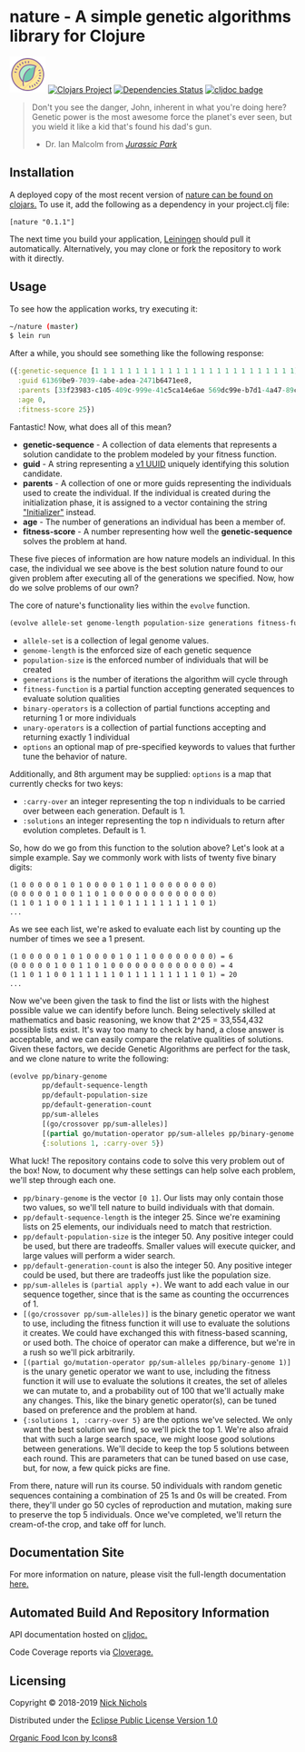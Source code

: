 # nature - A simple genetic algorithms library for Clojure
<a href="https://icons8.com/icon/20873/organic-food"><img src="resources/icons8-nature.png"></a>
[![Clojars Project](https://img.shields.io/clojars/v/nature.svg)](https://clojars.org/nature)
[![Dependencies Status](https://versions.deps.co/nnichols/nature/status.svg)](https://versions.deps.co/nnichols/nature)
[![cljdoc badge](https://cljdoc.org/badge/nature/nature)](https://cljdoc.org/d/nature/nature/CURRENT)

> Don't you see the danger, John, inherent in what you're doing here?
> Genetic power is the most awesome force the planet's ever seen, but you wield it like a kid that's found his dad's gun.
> - Dr. Ian Malcolm from [*Jurassic Park*](https://www.imdb.com/title/tt0107290/)

## Installation

A deployed copy of the most recent version of [nature can be found on clojars.](https://clojars.org/nature)
To use it, add the following as a dependency in your project.clj file:

```
[nature "0.1.1"]
```

The next time you build your application, [Leiningen](https://leiningen.org/) should pull it automatically.
Alternatively, you may clone or fork the repository to work with it directly.

## Usage

To see how the application works, try executing it:
```bash
~/nature (master)
$ lein run
```

After a while, you should see something like the following response:
```clojure
({:genetic-sequence [1 1 1 1 1 1 1 1 1 1 1 1 1 1 1 1 1 1 1 1 1 1 1 1 1],
  :guid 61369be9-7039-4abe-adea-2471b6471ee8,
  :parents [33f23983-c105-409c-999e-41c5ca14e6ae 569dc99e-b7d1-4a47-89c9-7cf88b52f114],
  :age 0,
  :fitness-score 25})
```

Fantastic!
Now, what does all of this mean?

* **genetic-sequence** - A collection of data elements that represents a solution candidate to the problem modeled by your fitness function.
* **guid** - A string representing a [v1 UUID](https://en.wikipedia.org/wiki/Universally_unique_identifier) uniquely identifying this solution candidate.
* **parents** - A collection of one or more guids representing the individuals used to create the individual. If the individual is created during the initialization phase, it is assigned to a vector containing the string ["Initializer"](https://github.com/nnichols/nature/blob/master/src/nature/population_presets.clj) instead.
* **age** - The number of generations an individual has been a member of.
* **fitness-score** - A number representing how well the **genetic-sequence** solves the problem at hand.

These five pieces of information are how nature models an individual.
In this case, the individual we see above is the best solution nature found to our given problem after executing all of the generations we specified.
Now, how do we solve problems of our own?

The core of nature's functionality lies within the `evolve` function.
```clojure
(evolve allele-set genome-length population-size generations fitness-function binary-operators unary-operators)
```

* `allele-set` is a collection of legal genome values.
* `genome-length` is the enforced size of each genetic sequence
* `population-size` is the enforced number of individuals that will be created
* `generations` is the number of iterations the algorithm will cycle through
* `fitness-function` is a partial function accepting generated sequences to evaluate solution qualities
* `binary-operators` is a collection of partial functions accepting and returning 1 or more individuals
* `unary-operators` is a collection of partial functions accepting and returning exactly 1 individual
* `options` an optional map of pre-specified keywords to values that further tune the behavior of nature.

Additionally, and 8th argument may be supplied: `options` is a map that currently checks for two keys:
* `:carry-over` an integer representing the top n individuals to be carried over between each generation. Default is 1.
* `:solutions` an integer representing the top n individuals to return after evolution completes. Default is 1.

So, how do we go from this function to the solution above?
Let's look at a simple example.
Say we commonly work with lists of twenty five binary digits:
```
(1 0 0 0 0 0 1 0 1 0 0 0 0 1 0 1 1 0 0 0 0 0 0 0 0)
(0 0 0 0 0 1 0 0 1 1 0 1 0 0 0 0 0 0 0 0 0 0 0 0 0)
(1 1 0 1 1 0 0 1 1 1 1 1 1 0 1 1 1 1 1 1 1 1 1 0 1)
...
```
As we see each list, we're asked to evaluate each list by counting up the number of times we see a 1 present.
```
(1 0 0 0 0 0 1 0 1 0 0 0 0 1 0 1 1 0 0 0 0 0 0 0 0) = 6
(0 0 0 0 0 1 0 0 1 1 0 1 0 0 0 0 0 0 0 0 0 0 0 0 0) = 4
(1 1 0 1 1 0 0 1 1 1 1 1 1 0 1 1 1 1 1 1 1 1 1 0 1) = 20
...
```
Now we've been given the task to find the list or lists with the highest possible value we can identify before lunch.
Being selectively skilled at mathematics and basic reasoning, we know that 2^25 = 33,554,432 possible lists exist.
It's way too many to check by hand, a close answer is acceptable, and we can easily compare the relative qualities of solutions.
Given these factors, we decide Genetic Algorithms are perfect for the task, and we clone nature to write the following:

```clojure
(evolve pp/binary-genome
        pp/default-sequence-length
        pp/default-population-size
        pp/default-generation-count
        pp/sum-alleles
        [(go/crossover pp/sum-alleles)]
        [(partial go/mutation-operator pp/sum-alleles pp/binary-genome 1)]
        {:solutions 1, :carry-over 5})
```
What luck!
The repository contains code to solve this very problem out of the box!
Now, to document why these settings can help solve each problem, we'll step through each one.

* `pp/binary-genome` is the vector `[0 1]`. Our lists may only contain those two values, so we'll tell nature to build individuals with that domain.
* `pp/default-sequence-length` is the integer 25. Since we're examining lists on 25 elements, our individuals need to match that restriction.
* `pp/default-population-size` is the integer 50. Any positive integer could be used, but there are tradeoffs. Smaller values will execute quicker, and large values will perform a wider search.
* `pp/default-generation-count` is also the integer 50. Any positive integer could be used, but there are tradeoffs just like the population size.
* `pp/sum-alleles` is `(partial apply +)`. We want to add each value in our sequence together, since that is the same as counting the occurrences of 1.
* `[(go/crossover pp/sum-alleles)]` is the binary genetic operator we want to use, including the fitness function it will use to evaluate the solutions it creates. We could have exchanged this with fitness-based scanning, or used both. The choice of operator can make a difference, but we're in a rush so we'll pick arbitrarily.
* `[(partial go/mutation-operator pp/sum-alleles pp/binary-genome 1)]` is the unary genetic operator we want to use, including the fitness function it will use to evaluate the solutions it creates, the set of alleles we can mutate to, and a probability out of 100 that we'll actually make any changes. This, like the binary genetic operator(s), can be tuned based on preference and the problem at hand.
* `{:solutions 1, :carry-over 5}` are the options we've selected. We only want the best solution we find, so we'll pick the top 1. We're also afraid that with such a large search space, we might loose good solutions between generations. We'll decide to keep the top 5 solutions between each round. This are parameters that can be tuned based on use case, but, for now, a few quick picks are fine.

From there, nature will run its course. 50 individuals with random genetic sequences containing a combination of 25 1s and 0s will be created. From there, they'll under go 50 cycles of reproduction and mutation, making sure to preserve the top 5 individuals. Once we've completed, we'll return the cream-of-the crop, and take off for lunch.

## Documentation Site

For more information on nature, please visit the full-length documentation [here.](https://nnichols.github.io/code/nature/intro)

## Automated Build And Repository Information

API documentation hosted on [cljdoc.](https://cljdoc.org/d/nature/nature/CURRENT)

Code Coverage reports via [Cloverage.](https://nnichols.github.io/nature/coverage/index.html)

## Licensing

Copyright © 2018-2019 [Nick Nichols](https://nnichols.github.io/)

Distributed under the [Eclipse Public License Version 1.0](https://www.eclipse.org/legal/epl-v10.html)

[Organic Food Icon by Icons8](https://icons8.com/icon/20873/organic-food)
